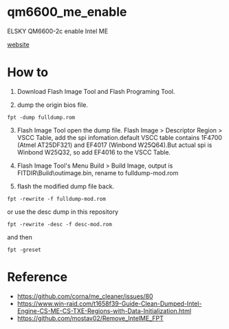 # qm6600_me_enable
ELSKY QM6600-2c enable Intel ME

[website](http://www.miniboard.cn/product/?8_59.html)

# How to
1. Download Flash Image Tool and Flash Programing Tool.

2. dump the origin bios file. <br>
```
fpt -dump fulldump.rom
```

3. Flash Image Tool open the dump file. Flash Image > Descriptor Region > VSCC Table, add the spi infomation.default VSCC table contains 1F4700 (Atmel AT25DF321) and EF4017 (Winbond W25Q64).But actual spi is Winbond W25Q32, so add EF4016 to the VSCC Table.

4. Flash Image Tool's Menu Build > Build Image, output is FITDIR\Build\outimage.bin, rename to fulldump-mod.rom

5. flash the modified dump file back.<br>
```
fpt -rewrite -f fulldump-mod.rom
```
or use the desc dump in this repository
```
fpt -rewrite -desc -f desc-mod.rom
```
and then
```
fpt -greset
```

# Reference
* https://github.com/corna/me_cleaner/issues/80
* https://www.win-raid.com/t1658f39-Guide-Clean-Dumped-Intel-Engine-CS-ME-CS-TXE-Regions-with-Data-Initialization.html
* https://github.com/mostav02/Remove_IntelME_FPT
